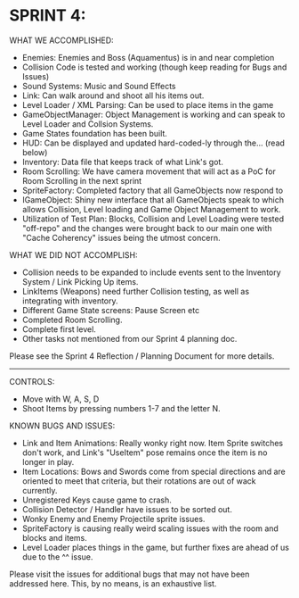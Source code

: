 
# SPRINT 4: 

WHAT WE ACCOMPLISHED:
* Enemies: Enemies and Boss (Aquamentus) is in and near completion
* Collision Code is tested and working (though keep reading for Bugs and Issues)
* Sound Systems: Music and Sound Effects
* Link: Can walk around and shoot all his items out.
* Level Loader /  XML Parsing: Can be used to place items in the game
* GameObjectManager: Object Management is working and can speak to Level Loader and Collsion Systems.
* Game States foundation has been built.
* HUD: Can be displayed and updated hard-coded-ly through the... (read below)
* Inventory: Data file that keeps track of what Link's got.
* Room Scrolling: We have camera movement that will act as a PoC for Room Scrolling in the next sprint
* SpriteFactory: Completed factory that all GameObjects now respond to
* IGameObject: Shiny new interface that all GameObjects speak to which allows Collision, Level loading and Game Object Management to work.
* Utilization of Test Plan: Blocks, Collision and Level Loading were tested "off-repo" and the changes were brought back to our main one with "Cache Coherency" issues being the utmost concern.
  
WHAT WE DID NOT ACCOMPLISH:
* Collision needs to be expanded to include events sent to the Inventory System / Link Picking Up items.
* LinkItems (Weapons) need further Collision testing, as well as integrating with inventory.
* Different Game State screens: Pause Screen etc
* Completed Room Scrolling.
* Complete first level.
* Other tasks not mentioned from our Sprint 4 planning doc.
  
Please see the Sprint 4 Reflection / Planning Document for more details.

----

CONTROLS:

* Move with W, A, S, D
* Shoot Items by pressing numbers 1-7 and the letter N.



KNOWN BUGS AND ISSUES:
* Link and Item Animations: Really wonky right now. Item Sprite switches don't work, and Link's "UseItem" pose remains once the item is no longer in play.
* Item Locations: Bows and Swords come from special directions and are oriented to meet that criteria, but their rotations are out of wack currently.
* Unregistered Keys cause game to crash.
* Collision Detector / Handler have issues to be sorted out.
* Wonky Enemy and Enemy Projectile sprite issues.
* SpriteFactory is causing really weird scaling issues with the room and blocks and items.
* Level Loader places things in the game, but further fixes are ahead of us due to the ^^ issue.


Please visit the issues for additional bugs that may not have been addressed here. This, by no means, is an exhaustive list.
